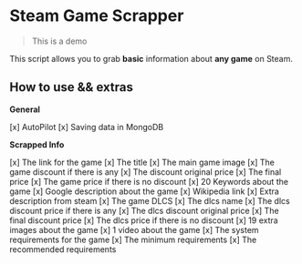 # Steam Game Scrapper

> This is a demo

This script allows you to grab **basic** information about **any game** on Steam.

## How to use && extras

**General**

[x] AutoPilot
[x] Saving data in MongoDB

**Scrapped Info**

[x] The link for the game
[x] The title
[x] The main game image
[x] The game discount if there is any
[x] The discount original price
[x] The final price
[x] The game price if there is no discount
[x] 20 Keywords about the game
[x] Google description about the game
[x] Wikipedia link
[x] Extra description from steam
[x] The game DLCS
[x] The dlcs name
[x] The dlcs discount price if there is any
[x] The dlcs discount original price
[x] The final discount price
[x] The dlcs price if there is no discount
[x] 19 extra images about the game
[x] 1 video about the game
[x] The system requirements for the game
[x] The minimum requirements
[x] The recommended requirements
